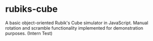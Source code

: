 # rubiks-cube
A basic object-oriented Rubik's Cube simulator in JavaScript. Manual rotation and scramble functionality implemented for demonstration purposes. (Intern Test)
